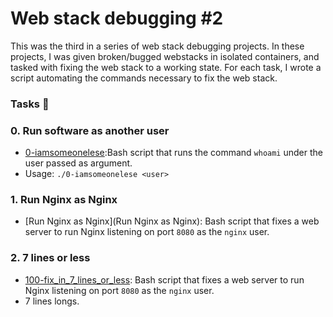 # Web stack debugging #2

This was the third in a series of web stack debugging projects. In these projects, I was given broken/bugged webstacks in isolated containers, and tasked with fixing the web stack to a working state. For each task, I wrote a script automating the commands necessary to fix the web stack.

### Tasks 📃

### 0. Run software as another user
  - [0-iamsomeonelese](0-iamsomeonelese):Bash script that runs the command `whoami` under  the user passed as argument.
  - Usage: `./0-iamsomeonelese <user>`

### 1. Run Nginx as Nginx
  - [Run Nginx as Nginx](Run Nginx as Nginx): Bash script that fixes a web server to run Nginx listening on port `8080` as the `nginx` user.

### 2. 7 lines or less
  - [100-fix_in_7_lines_or_less](100-fix_in_7_lines_or_less): Bash script that fixes a web server to run Nginx listening on port `8080` as the `nginx` user.
  - 7 lines longs.
